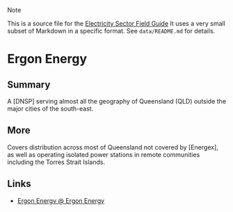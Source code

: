 > [!NOTE] 
> This is a source file for the [Electricity Sector Field Guide](https://grahamlea.github.io/Electricity-Sector-Field-Guide/)
> It uses a very small subset of Markdown in a specific format.
> See `data/README.md` for details.

# Ergon Energy


## Summary

A [DNSP] serving almost all the geography of Queensland (QLD) outside the major cities of the south-east.


## More

Covers distribution across most of Queensland not covered by [Energex], as well as operating isolated power
stations in remote communities including the Torres Strait Islands.


## Links
- [Ergon Energy @ Ergon Energy](https://www.ergon.com.au/)

